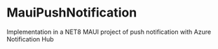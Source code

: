 # MauiPushNotification
Implementation in a NET8 MAUI project of push notification with Azure Notification Hub
